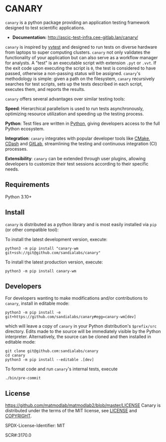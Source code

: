# CANARY

`canary` is a python package providing an application testing framework designed to test scientific applications.

- **Documentation:** http://ascic-test-infra.cee-gitlab.lan/canary/

 `canary` is inspired by [vvtest](https://github.com/sandialabs/vvtest) and designed to run tests on diverse hardware from laptops to super computing clusters.  `canary` not only validates the functionality of your application but can also serve as a workflow manager for analysts.  A "test" is an executable script with extension `.pyt` or `.vvt`.  If the exit code upon executing the script is `0`, the test is considered to have passed, otherwise a non-passing status will be assigned.  `canary`'s methodology is simple: given a path on the filesystem, `canary` recursively searches for test scripts, sets up the tests described in each script, executes them, and reports the results.

`canary` offers several advantages over similar testing tools:

**Speed**: Hierarchical parallelism is used to run tests asynchronously, optimizing resource utilization and speeding up the testing process.

**Python**: Test files are written in [Python](python.org), giving developers access to the full Python ecosystem.

**Integration**: `canary` integrates with popular developer tools like [CMake](cmake.org), [CDash](cdash.org) and [GitLab](gitlab.com), streamlining the testing and continuous integration (CI) processes.

**Extensibility**: `canary` can be extended through user plugins, allowing developers to customize their test sessions according to their specific needs.

## Requirements

Python 3.10+

## Install

`canary` is distributed as a python library and is most easily installed via `pip` (or other compatible tool):

To install the latest development version, execute:

```console
python3 -m pip install "canary-wm git+ssh://git@github.com/sandialabs/canary"
```

To install the latest production version, execute:

```console
python3 -m pip install canary-wm
```

## Developers

For developers wanting to make modifications and/or contributions to `canary`, install in editable mode:

```console
python3 -m pip install -e git+https://github.com/sandialabs/canary#egg=canary-wm[dev]
```

which will leave a copy of `canary` in your Python distribution's `$prefix/src` directory.  Edits made to the source will be immediately visible by the Python interpreter.  Alternatively, the source can be cloned and then installed in editable mode:

```console
git clone git@github.com:sandialabs/canary
cd canary
python3 -m pip install --editable .[dev]
```

To format code and run `canary`'s internal tests, execute

```console
./bin/pre-commit
```

## License

https://github.com/matmodlab/matmodlab2/blob/master/LICENSE
Canary is distributed under the terms of the MIT license, see [LICENSE](https://github.com/sandialabs/canary/blob/main/LICENSE) and [COPYRIGHT](https://github.com/sandialabs/canary/blob/main/COPYRIGHT).

SPDX-License-Identifier: MIT

SCR#:3170.0
